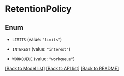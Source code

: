 # RetentionPolicy

## Enum


* `LIMITS` (value: `"limits"`)

* `INTEREST` (value: `"interest"`)

* `WORKQUEUE` (value: `"workqueue"`)


[[Back to Model list]](../README.md#documentation-for-models) [[Back to API list]](../README.md#documentation-for-api-endpoints) [[Back to README]](../README.md)


